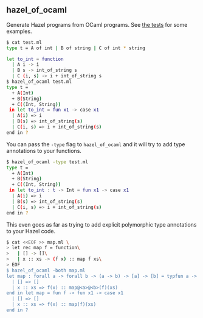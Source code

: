 hazel_of_ocaml
--------------

Generate Hazel programs from OCaml programs. See [the tests](./test/test.ml) for some examples.

```sh
$ cat test.ml
type t = A of int | B of string | C of int * string

let to_int = function
  | A i -> i
  | B s -> int_of_string s
  | C (i, s) -> i + int_of_string s
$ hazel_of_ocaml test.ml
type t =
  + A(Int)
  + B(String)
  + C((Int, String))
 in let to_int = fun x1 -> case x1
  | A(i) => i
  | B(s) => int_of_string(s)
  | C(i, s) => i + int_of_string(s)
end in ?
```

You can pass the `-type` flag to `hazel_of_ocaml` and it will try to add type annotations to your functions.

```sh
$ hazel_of_ocaml -type test.ml
type t =
  + A(Int)
  + B(String)
  + C((Int, String))
 in let to_int : t -> Int = fun x1 -> case x1
  | A(i) => i
  | B(s) => int_of_string(s)
  | C(i, s) => i + int_of_string(s)
end in ?
```

This even goes as far as trying to add explicit polymorphic type annotations to your Hazel code.

```sh
$ cat <<EOF >> map.ml \
> let rec map f = function\
>   | [] -> []\
>   | x :: xs -> (f x) :: map f xs\
> EOF
$ hazel_of_ocaml -both map.ml
let map : forall a -> forall b -> (a -> b) -> [a] -> [b] = typfun a -> typfun b -> fun f -> fun x2 -> case x2
  | [] => []
  | x :: xs => f(x) :: map@<a>@<b>(f)(xs)
end in let map = fun f -> fun x1 -> case x1
  | [] => []
  | x :: xs => f(x) :: map(f)(xs)
end in ?
```
